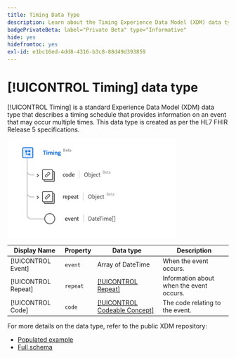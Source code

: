 ```yaml
---
title: Timing Data Type
description: Learn about the Timing Experience Data Model (XDM) data type.
badgePrivateBeta: label="Private Beta" type="Informative"
hide: yes
hidefromtoc: yes
exl-id: e1bc16ed-4dd8-4316-b3c8-88d49d393859
---
```

# [!UICONTROL Timing] data type

[!UICONTROL Timing] is a standard Experience Data Model (XDM) data type that describes a timing schedule that provides information on an event that may occur multiple times. This data type is created as per the HL7 FHIR Release 5 specifications.

![Timing data type structure](../../images/data-types/healthcare/timing.png)

| Display Name | Property | Data type | Description |
| --- | --- | --- | --- |
| [!UICONTROL Event] | `event` | Array of DateTime | When the event occurs. |
| [!UICONTROL Repeat] | `repeat` | [[!UICONTROL Repeat]](../healthcare/repeat.md) | Information about when the event occurs. |
| [!UICONTROL Code] | `code` | [[!UICONTROL Codeable Concept]](../healthcare/codeable-concept.md) | The code relating to the event. |

For more details on the data type, refer to the public XDM repository:

* [Populated example](https://github.com/adobe/xdm/blob/master/extensions/industry/healthcare/fhir/datatypes/timing.example.1.json)
* [Full schema](https://github.com/adobe/xdm/blob/master/extensions/industry/healthcare/fhir/datatypes/timing.schema.json)
